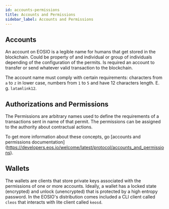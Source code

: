 ```yaml
---
id: accounts-permissions
title: Accounts and Permissions
sidebar_label: Accounts and Permissions
---
```


## Accounts

An account on EOSIO is a legible name for humans that get stored in the blockchain. Could be property of and individual or group of individuals depending of the configuration of the permits. Is required an account to transfer or send whatever valid transaction to the blockchain.

The account name must comply with certain requirements: characters from `a` to `z` in lower case, numbers from `1` to `5` and have 12 characters length. E. g. `latamlink12`.

## Authorizations and Permissions

The Permissions are arbitrary names used to define the requirements of a transactions sent in name of that permit. The permissions can be assigned to the authority about contractual actions.

To get more information about these concepts, go \[accounts and permissions documentation\](https://developers.eos.io/welcome/latest/protocol/accounts_and_permissions).


## Wallets

The wallets are clients that store private keys associated with the permissions of one or more accounts. Ideally, a wallet has a locked state (encrypted) and unlock (unencrypted) that is protected by a high entropy password. In the EOSIO's distribution comes included a CLI client called `cleos` that interacts with lite client called `keosd`.